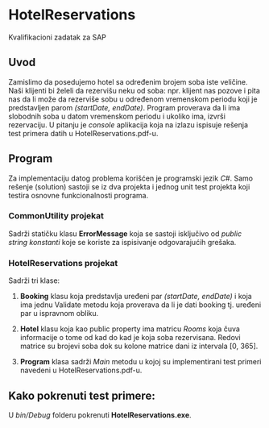 # HotelReservations
Kvalifikacioni zadatak za SAP

## Uvod
Zamislimo da posedujemo hotel sa određenim brojem soba iste veličine.
Naši klijenti bi želeli da rezervišu neku od soba: npr. klijent nas pozove i pita nas 
da li može da rezerviše sobu u određenom vremenskom periodu koji je predstavljen
parom *(startDate, endDate)*. Program proverava da li ima slobodnih soba u datom
vremenskom periodu i ukoliko ima, izvrši rezervaciju. U pitanju je *console* aplikacija
koja na izlazu ispisuje rešenja test primera datih u HotelReservations.pdf-u.

## Program
Za implementaciju datog problema korišćen je programski jezik *C#*. Samo rešenje (solution)
sastoji se iz dva projekta i jednog unit test projekta koji testira osnovne funkcionalnosti
programa. 

### CommonUtility projekat
Sadrži statičku klasu **ErrorMessage** koja se sastoji isključivo od *public string konstanti* koje 
se koriste za ispisivanje odgovarajućih grešaka.

### HotelReservations projekat
Sadrži tri klase:
1. **Booking** klasu koja predstavlja uređeni par *(startDate, endDate)* i koja ima
jednu Validate metodu koja proverava da li je dati booking tj. uređeni par u ispravnom obliku.

2. **Hotel** klasu koja kao public property ima matricu *Rooms* koja čuva informacije o tome 
od kad do kad je koja soba rezervisana. Redovi matrice su brojevi soba dok su kolone matrice
dani iz intervala [0, 365]. 

3. **Program** klasa sadrži *Main* metodu u kojoj su implementirani test primeri navedeni u HotelReservations.pdf-u.

## Kako pokrenuti test primere:
U *bin/Debug* folderu pokrenuti **HotelReservations.exe**.

